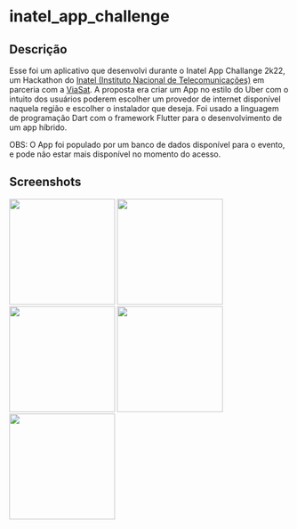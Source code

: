 # inatel_app_challenge

## Descrição

Esse foi um aplicativo que desenvolvi durante o Inatel App Challange 2k22, um Hackathon do [Inatel (Instituto Nacional de Telecomunicações)](https://inatel.br/home/) em parceria com a [ViaSat](https://www.viasat.com). A proposta era criar um App no estilo do Uber com o intuito dos usuários poderem escolher um provedor de internet disponível naquela região e escolher o instalador que deseja. Foi usado a linguagem de programação Dart com o framework Flutter para o desenvolvimento de um app híbrido.

OBS: O App foi populado por um banco de dados disponível para o evento, e pode não estar mais disponível no momento do acesso.

## Screenshots

<img src="https://drive.google.com/uc?export=view&id=1laUdEQgt69WwCcq0rqQ1F8gG0txhzohN" width="190"> <img src="https://drive.google.com/uc?export=view&id=1TyU8mFZgI_tQx6qT7Mfsj34vuWkoVwFM" width="190"> <img src="https://drive.google.com/uc?export=view&id=1Mwl5g9zvQ6J_0gElMdYxO0VIqrBeTWyR" width="190"> <img src="https://drive.google.com/uc?export=view&id=1JUsZ1q3zhv3Otq0m7sMR7vBlUF3DPyfE" width="190"> <img src="https://drive.google.com/uc?export=view&id=1-bbs-6GxX3kcBd2h8N35WrZ4lcUqo4X2" width="190">
